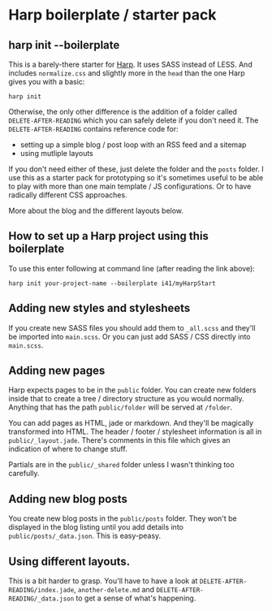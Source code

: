 # Harp boilerplate / starter pack

## harp init --boilerplate

This is a barely-there starter for [Harp](http://harpjs.com/docs/environment/init). It uses SASS instead of LESS. And includes `normalize.css` and slightly more in the `head` than the one Harp gives you with a basic:

    harp init

Otherwise, the only other difference is the addition of a folder called `DELETE-AFTER-READING` which you can safely delete if you don't need it. The `DELETE-AFTER-READING` contains reference code for:

- setting up a simple blog / post loop with an RSS feed and a sitemap
- using mutliple layouts 

If you don't need either of these, just delete the folder and the `posts` folder. I use this as a starter pack for prototyping so it's sometimes useful to be able to play with more than one main template / JS configurations. Or to have radically different CSS approaches.

More about the blog and the different layouts below.

## How to set up a Harp project using this boilerplate

To use this enter following at command line (after reading the link above):

    harp init your-project-name --boilerplate i41/myHarpStart

## Adding new styles and stylesheets

If you create new SASS files you should add them to `_all.scss` and they'll be imported into `main.scss`. Or you can just add SASS / CSS directly into `main.scss`.

## Adding new pages

Harp expects pages to be in the `public` folder. You can create new folders inside that to create a tree / directory structure as you would normally. Anything that has the path `public/folder` will be served at `/folder`.

You can add pages as HTML, jade or markdown. And they'll be magically transformed into HTML. The header / footer / stylesheet information is all in `public/_layout.jade`. There's comments in this file which gives an indication of where to change stuff.

Partials are in the `public/_shared` folder unless I wasn't thinking too carefully.

## Adding new blog posts

You create new blog posts in the `public/posts` folder. They won't be displayed in the blog listing until you add details into `public/posts/_data.json`. This is easy-peasy.

## Using different layouts.

This is a bit harder to grasp. You'll have to have a look at `DELETE-AFTER-READING/index.jade`, `another-delete.md` and `DELETE-AFTER-READING/_data.json` to get a sense of what's happening.



